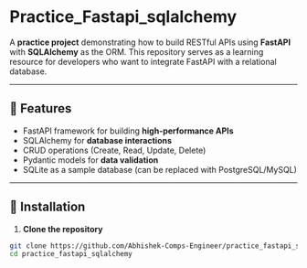 # Practice_Fastapi_sqlalchemy 

A **practice project** demonstrating how to build RESTful APIs using **FastAPI** with **SQLAlchemy** as the ORM. This repository serves as a learning resource for developers who want to integrate FastAPI with a relational database.

---

## 🔹 Features

- FastAPI framework for building **high-performance APIs**  
- SQLAlchemy for **database interactions**  
- CRUD operations (Create, Read, Update, Delete)  
- Pydantic models for **data validation**  
- SQLite as a sample database (can be replaced with PostgreSQL/MySQL)  

---

## 🔹 Installation

1. **Clone the repository**
```bash
git clone https://github.com/Abhishek-Comps-Engineer/practice_fastapi_sqlalchemy.git
cd practice_fastapi_sqlalchemy
